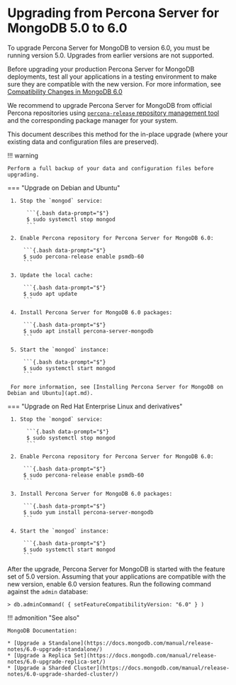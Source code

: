 # Upgrading from Percona Server for MongoDB 5.0 to 6.0

To upgrade Percona Server for MongoDB to version 6.0, you must be running version
5.0. Upgrades from earlier versions are not supported.

Before upgrading your production Percona Server for MongoDB deployments, test all your applications
in a testing environment to make sure they are compatible with the new version.
For more information, see [Compatibility Changes in MongoDB 6.0](https://www.mongodb.com/docs/v6.0/release-notes/6.0-compatibility/)

We recommend to upgrade Percona Server for MongoDB from official Percona repositories using [`percona-release` repository management tool](https://www.percona.com/doc/percona-repo-config/index.html) and
the corresponding package manager for your system. 

This document describes this method for the in-place upgrade (where your existing
data and configuration files are preserved).

!!! warning 

    Perform a full backup of your data and configuration files before upgrading.

=== "Upgrade on Debian and Ubuntu"

     1. Stop the `mongod` service:

          ```{.bash data-prompt="$"}
          $ sudo systemctl stop mongod
          ```

     2. Enable Percona repository for Percona Server for MongoDB 6.0:

         ```{.bash data-prompt="$"}
         $ sudo percona-release enable psmdb-60
         ```

     3. Update the local cache:

         ```{.bash data-prompt="$"}
         $ sudo apt update
         ```

     4. Install Percona Server for MongoDB 6.0 packages:

         ```{.bash data-prompt="$"}
         $ sudo apt install percona-server-mongodb
         ```

     5. Start the `mongod` instance:

         ```{.bash data-prompt="$"}
         $ sudo systemctl start mongod
         ```

     For more information, see [Installing Percona Server for MongoDB on Debian and Ubuntu](apt.md).

=== "Upgrade on Red Hat Enterprise Linux and derivatives"

     1. Stop the `mongod` service:

          ```{.bash data-prompt="$"}
          $ sudo systemctl stop mongod
          ```

     2. Enable Percona repository for Percona Server for MongoDB 6.0:

         ```{.bash data-prompt="$"}
         $ sudo percona-release enable psmdb-60
         ``` 

     3. Install Percona Server for MongoDB 6.0 packages:

         ```{.bash data-prompt="$"}
         $ sudo yum install percona-server-mongodb
         ```

     4. Start the `mongod` instance:

         ```{.bash data-prompt="$"}
         $ sudo systemctl start mongod
         ```

After the upgrade, Percona Server for MongoDB is started with the feature set of 5.0 version. Assuming that your applications are compatible with the new version, enable 6.0 version features. Run the following command against the `admin` database:

```{.javascript data-prompt=">"}
> db.adminCommand( { setFeatureCompatibilityVersion: "6.0" } )
```

!!! admonition "See also"

    MongoDB Documentation:

    * [Upgrade a Standalone](https://docs.mongodb.com/manual/release-notes/6.0-upgrade-standalone/)
    * [Upgrade a Replica Set](https://docs.mongodb.com/manual/release-notes/6.0-upgrade-replica-set/)
    * [Upgrade a Sharded Cluster](https://docs.mongodb.com/manual/release-notes/6.0-upgrade-sharded-cluster/)
